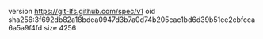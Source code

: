 version https://git-lfs.github.com/spec/v1
oid sha256:3f692db82a18bdea0947d3b7a0d74b205cac1bd6d39b51ee2cbfcca6a5a9f4fd
size 4256
